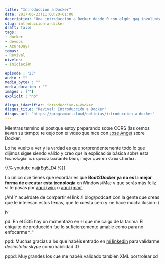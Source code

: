```yaml
---
title: "Introducción a Docker"
date: 2017-06-23T11:00:20+01:00
description: "Una introducción a Docker desde 0 con algún gag involuntario."
slug: introduccion-a-docker
draft: false
tags:
- docker
- devops
- AzureDays
temas:
- Revival
niveles:
- Iniciación

episode : "23"
audio : ""
media_bytes : ""
media_duration : ""
images : [""]
explicit : "no"

disqus_identifier: introduccion-a-docker
disqus_title: "Revival: Introducción a Docker"
disqus_url: "https://programar.cloud/noticias/introduccion-a-docker"
---
```


Mientras termino el post que estoy preparando sobre CORS (las demos llevan su tiempo) te dejo con el vídeo que hice con [José Ángel](https://twitter.com/jangelfdez) sobre Docker.

Lo he vuelto a ver y la verdad es que sorprendentemente todo lo que dijimos sigue siendo válido y creo que la explicación básica sobre esta tecnología nos quedó bastante bien, mejor que en otras charlas.

{{% youtube najjrEg5_D4 %}}

<!--more-->

Lo único que tienes que recordar es que **Boot2Docker ya no es la mejor forma de ejecutar esta tecnología** en Windows/Mac y que serás más feliz si te pasas por [aquí (win)](https://docs.docker.com/docker-for-windows/install/) o [aquí (mac)](https://docs.docker.com/docker-for-mac/install/).

¡Ah! Y acuérdate de compartir el link al blog/podcast con la gente que creas que le interesan estos temas, que te cuesta cero y me hace mucha ilusión :)

jv

pd: En el 5:35 hay un momentazo en el que me caigo de la tarima. El chiquito de producción fue lo suficientemente amable como para no enfocarme ^_^

ppd: Muchas gracias a los que habéis entrado en [mi linkedin](https://www.linkedin.com/in/javier-more/) para validarme *desinstalar skype* como habilidad :D

pppd: Muy grandes los que me habéis validado también XML por trolear xd
